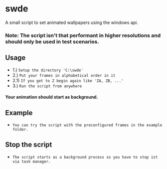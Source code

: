 # swde
A small script to set animated wallpapers using the windows api.

### Note: The script isn't that performant in higher resolutions and should only be used in test scenarios.

## Usage
* 1.) ```Setup the directory 'C:\swde'```
* 2.) ```Put your frames in alphabetical order in it```
* 2.1) ```If you get to Z begin again like 'ZA, ZB, ...'```
* 3.) ```Run the script from anywhere```
#### Your animation should start as background.

## Example
* ```You can try the script with the preconfigured frames in the example folder.```

## Stop the script
* ```The script starts as a background process so you have to stop ist via task manager.```
